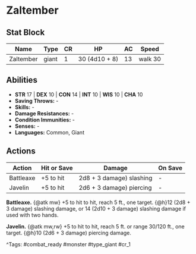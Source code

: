 # Zaltember

## Stat Block

| Name | Type | CR | HP | AC | Speed |
|------|------|----|----|----|-------|
| Zaltember | giant | 1 | 30 (4d10 + 8) | 13 | walk 30 |

## Abilities

- **STR** 17 | **DEX** 10 | **CON** 14 | **INT** 10 | **WIS** 10 | **CHA** 10
- **Saving Throws:** -  
- **Skills:** -  
- **Damage Resistances:** -  
- **Condition Immunities:** -  
- **Senses:** -  
- **Languages:** Common, Giant


## Actions

| Action | Hit or Save | Damage | On Save |
|--------|--------------|--------|----------|
| Battleaxe | +5 to hit | 2d8 + 3 damage) slashing | - |
| Javelin | +5 to hit | 2d6 + 3 damage) piercing | - |

**Battleaxe.** {@atk mw} +5 to hit to hit, reach 5 ft., one target. {@h}12 (2d8 + 3 damage) slashing damage, or 14 (2d10 + 3 damage) slashing damage if used with two hands.

**Javelin.** {@atk mw,rw} +5 to hit to hit, reach 5 ft. or range 30/120 ft., one target. {@h}10 (2d6 + 3 damage) piercing damage.


^Tags: #combat_ready #monster #type_giant #cr_1